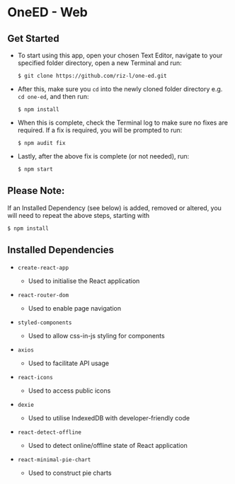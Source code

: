 # OneED - Web

## Get Started

- To start using this app, open your chosen Text Editor, navigate to your specified folder directory, open a new Terminal and run:

  ```
  $ git clone https://github.com/riz-l/one-ed.git
  ```

- After this, make sure you `cd` into the newly cloned folder directory e.g. `cd one-ed`, and then run:

  ```
  $ npm install
  ```

- When this is complete, check the Terminal log to make sure no fixes are required. If a fix is required, you will be prompted to run:

  ```
  $ npm audit fix
  ```

- Lastly, after the above fix is complete (or not needed), run:

  ```
  $ npm start
  ```

## Please Note:

If an Installed Dependency (see below) is added, removed or altered, you will need to repeat the above steps, starting with

```
$ npm install
```

## Installed Dependencies

- `create-react-app`

  - Used to initialise the React application

- `react-router-dom`

  - Used to enable page navigation

- `styled-components`

  - Used to allow css-in-js styling for components

- `axios`

  - Used to facilitate API usage

- `react-icons`

  - Used to access public icons

- `dexie`

  - Used to utilise IndexedDB with developer-friendly code

- `react-detect-offline`
  - Used to detect online/offline state of React application
- `react-minimal-pie-chart`
  - Used to construct pie charts
